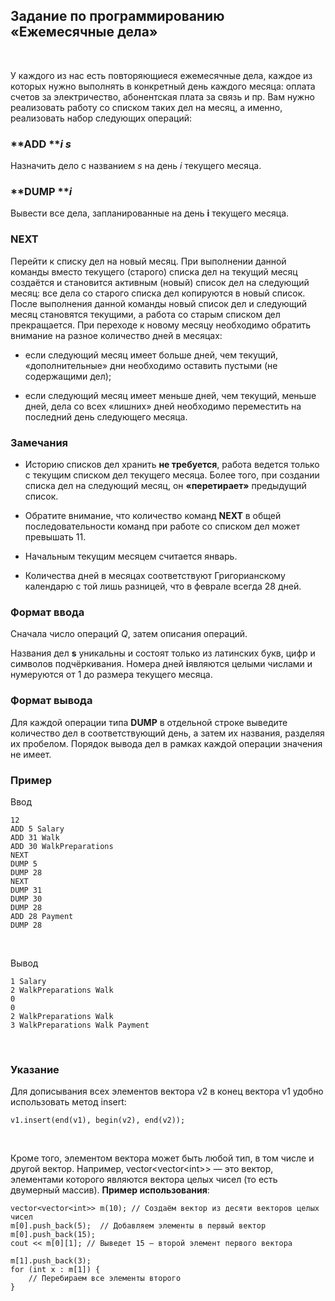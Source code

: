 Задание по программированию «Ежемесячные дела»
----------------------------------------------

 

У каждого из нас есть повторяющиеся ежемесячные дела, каждое из которых нужно
выполнять в конкретный день каждого месяца: оплата счетов за электричество,
абонентская плата за связь и пр. Вам нужно реализовать работу со списком таких
дел на месяц, а именно, реализовать набор следующих операций:

### **ADD ***i s*

Назначить дело с названием *s* на день *i* текущего месяца.

### **DUMP ***i*

Вывести все дела, запланированные на день **i** текущего месяца.

### **NEXT**

Перейти к списку дел на новый месяц. При выполнении данной команды вместо
текущего (старого) списка дел на текущий месяц создаётся и становится активным
(новый) список дел на следующий месяц: все дела со старого списка дел копируются
в новый список. После выполнения данной команды новый список дел и следующий
месяц становятся текущими, а работа со старым списком дел прекращается. При
переходе к новому месяцу необходимо обратить внимание на разное количество дней
в месяцах:

-   если следующий месяц имеет больше дней, чем текущий, «дополнительные» дни
    необходимо оставить пустыми (не содержащими дел);

-   если следующий месяц имеет меньше дней, чем текущий, меньше дней, дела со
    всех «лишних» дней необходимо переместить на последний день следующего
    месяца.

### Замечания

-   Историю списков дел хранить **не требуется**, работа ведется только с
    текущим списком дел текущего месяца. Более того, при создании списка дел на
    следующий месяц, он **«перетирает»** предыдущий список.

-   Обратите внимание, что количество команд **NEXT** в общей последовательности
    команд при работе со списком дел может превышать 11.

-   Начальным текущим месяцем считается январь.

-   Количества дней в месяцах соответствуют Григорианскому календарю с той лишь
    разницей, что в феврале всегда 28 дней.

### Формат ввода

Сначала число операций *Q*, затем описания операций.

Названия дел **s** уникальны и состоят только из латинских букв, цифр и символов
подчёркивания. Номера дней **i**являются целыми числами и нумеруются от 1 до
размера текущего месяца.

### Формат вывода

Для каждой операции типа **DUMP** в отдельной строке выведите количество дел в
соответствующий день, а затем их названия, разделяя их пробелом. Порядок вывода
дел в рамках каждой операции значения не имеет.

### Пример

Ввод

~~~~~~~~~~~~~~~~~~~~~~~~~~~~~~~~~~~~~~~~~~~~~~~~~~~~~~~~~~~~~~~~~~~~~~~~~~~~~~~~
12
ADD 5 Salary
ADD 31 Walk
ADD 30 WalkPreparations
NEXT
DUMP 5
DUMP 28
NEXT
DUMP 31
DUMP 30
DUMP 28
ADD 28 Payment
DUMP 28
~~~~~~~~~~~~~~~~~~~~~~~~~~~~~~~~~~~~~~~~~~~~~~~~~~~~~~~~~~~~~~~~~~~~~~~~~~~~~~~~

 

Вывод

~~~~~~~~~~~~~~~~~~~~~~~~~~~~~~~~~~~~~~~~~~~~~~~~~~~~~~~~~~~~~~~~~~~~~~~~~~~~~~~~
1 Salary
2 WalkPreparations Walk
0
0
2 WalkPreparations Walk
3 WalkPreparations Walk Payment
~~~~~~~~~~~~~~~~~~~~~~~~~~~~~~~~~~~~~~~~~~~~~~~~~~~~~~~~~~~~~~~~~~~~~~~~~~~~~~~~

 

### Указание

Для дописывания всех элементов вектора v2 в конец вектора v1 удобно использовать
метод insert:

~~~~~~~~~~~~~~~~~~~~~~~~~~~~~~~~~~~~~~~~~~~~~~~~~~~~~~~~~~~~~~~~~~~~~~~~~~~~~~~~
v1.insert(end(v1), begin(v2), end(v2));
~~~~~~~~~~~~~~~~~~~~~~~~~~~~~~~~~~~~~~~~~~~~~~~~~~~~~~~~~~~~~~~~~~~~~~~~~~~~~~~~

 

Кроме того, элементом вектора может быть любой тип, в том числе и другой вектор.
Например, vector\<vector\<int\>\> — это вектор, элементами которого являются
вектора целых чисел (то есть двумерный массив). **Пример использования**:

~~~~~~~~~~~~~~~~~~~~~~~~~~~~~~~~~~~~~~~~~~~~~~~~~~~~~~~~~~~~~~~~~~~~~~~~~~~~~~~~
vector<vector<int>> m(10); // Создаём вектор из десяти векторов целых чисел
m[0].push_back(5);  // Добавляем элементы в первый вектор
m[0].push_back(15);
cout << m[0][1]; // Выведет 15 — второй элемент первого вектора

m[1].push_back(3);
for (int x : m[1]) {
    // Перебираем все элементы второго 
}
~~~~~~~~~~~~~~~~~~~~~~~~~~~~~~~~~~~~~~~~~~~~~~~~~~~~~~~~~~~~~~~~~~~~~~~~~~~~~~~~
